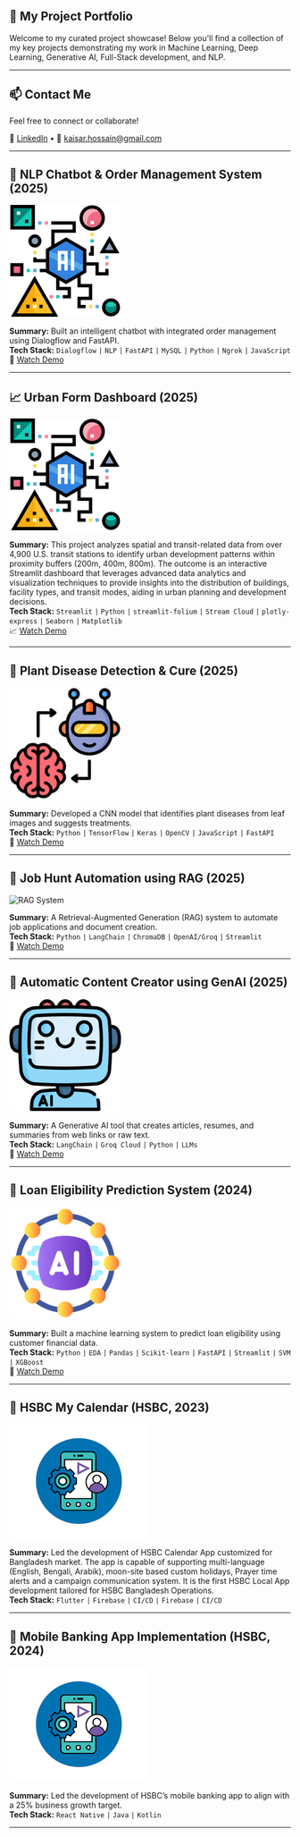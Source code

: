 ## 🚀 My Project Portfolio

Welcome to my curated project showcase! Below you'll find a collection of my key projects demonstrating my work in Machine Learning, Deep Learning, Generative AI, Full-Stack development, and NLP.

---

## 📫 Contact Me
Feel free to connect or collaborate!

🔗 [LinkedIn](https://linkedin.com/in/kaisarhossain/) • 📧 kaisar.hossain@gmail.com

---

## 🤖 NLP Chatbot & Order Management System (2025)
![Chatbot](icons/project5.png)

**Summary:** Built an intelligent chatbot with integrated order management using Dialogflow and FastAPI.  
**Tech Stack:** `Dialogflow` `|` `NLP` `|` `FastAPI` `|` `MySQL` `|` `Python` `|` `Ngrok` `|` `JavaScript`  
🎥 [Watch Demo](https://youtu.be/FXdmZJ5D6ME)

---

## 📈 Urban Form Dashboard (2025)
![Chatbot](icons/project5.png)

**Summary:** This project analyzes spatial and transit-related data from over 4,900 U.S. transit stations to identify urban development patterns within proximity buffers (200m, 400m, 800m). The outcome is an interactive Streamlit dashboard that leverages advanced data analytics and visualization techniques to provide insights into the distribution of buildings, facility types, and transit modes, aiding in urban planning and development decisions.  
**Tech Stack:** `Streamlit` `|` `Python` `|` `streamlit-folium` `|` `Stream Cloud` `|` `plotly-express` `|` `Seaborn` `|` `Matplotlib`  
📈 [Watch Demo](https://tod-urbanform-dashboard.streamlit.app/?embed_options=light_theme,show_toolbar)

---


## 🌿 Plant Disease Detection & Cure (2025)
![Plant Disease](icons/project4.png)

**Summary:** Developed a CNN model that identifies plant diseases from leaf images and suggests treatments.  
**Tech Stack:** `Python` `|` `TensorFlow` `|` `Keras` `|` `OpenCV` `|` `JavaScript` `|` `FastAPI`  
🎥 [Watch Demo](https://youtu.be/QVX944amiuU)

---

## 🧾 Job Hunt Automation using RAG (2025)
![RAG System](image/career_summary.ico)

**Summary:** A Retrieval-Augmented Generation (RAG) system to automate job applications and document creation.  
**Tech Stack:** `Python` `|` `LangChain` `|` `ChromaDB` `|` `OpenAI/Groq` `|` `Streamlit`  
🎥 [Watch Demo](https://youtu.be/i1Zrmp6KFGs)

---

## 🧠 Automatic Content Creator using GenAI (2025)
![GenAI](icons/project6.png)

**Summary:** A Generative AI tool that creates articles, resumes, and summaries from web links or raw text.  
**Tech Stack:** `LangChain` `|` `Groq Cloud` `|` `Python` `|` `LLMs`  
🎥 [Watch Demo](https://youtu.be/nZsBJbWv_h8)

---

## 🏦 Loan Eligibility Prediction System (2024)
![Loan ML](icons/project3.png)

**Summary:** Built a machine learning system to predict loan eligibility using customer financial data.  
**Tech Stack:** `Python` `|` `EDA` `|` `Pandas` `|` `Scikit-learn` `|` `FastAPI` `|` `Streamlit` `|` `SVM` `|` `XGBoost`  
🎥 [Watch Demo](https://youtu.be/esdWcIsgdzU)

---

## 📱 HSBC My Calendar (HSBC, 2023)
![Mobile App](icons/project1.png)

**Summary:** Led the development of HSBC Calendar App customized for Bangladesh market. The app is capable of supporting multi-language (English, Bengali, Arabik), moon-site based custom holidays, Prayer time alerts and a campaign communication system. It is the first HSBC Local App development tailored for HSBC Bangladesh Operations.  
**Tech Stack:** `Flutter` `|` `Firebase` `|` `CI/CD`   `|` `Firebase` `|` `CI/CD`  

---

## 📱 Mobile Banking App Implementation (HSBC, 2024)
![Mobile App](icons/project1.png)

**Summary:** Led the development of HSBC’s mobile banking app to align with a 25% business growth target.  
**Tech Stack:** `React Native` `|` `Java` `|` `Kotlin`

---


